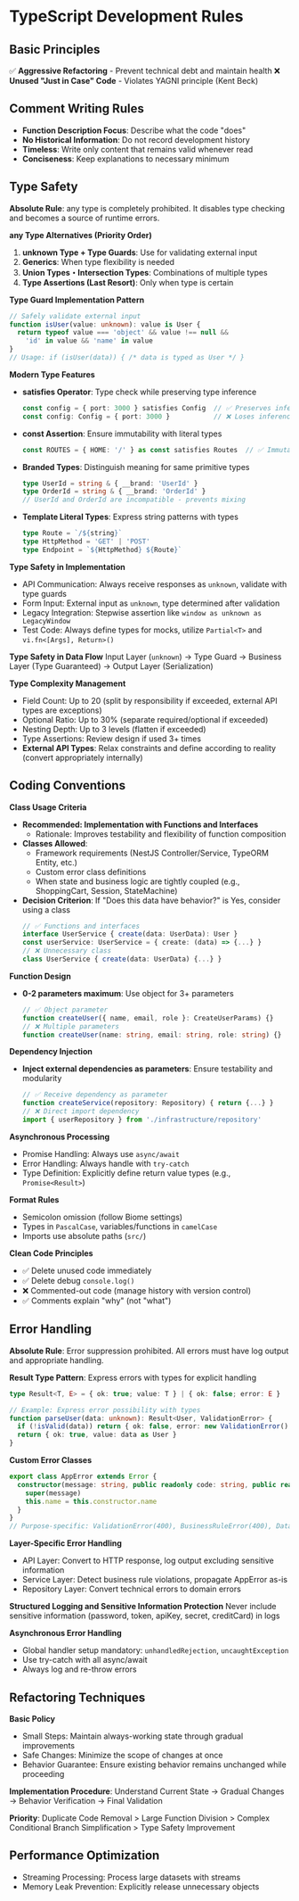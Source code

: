 # TypeScript Development Rules

## Basic Principles

✅ **Aggressive Refactoring** - Prevent technical debt and maintain health
❌ **Unused "Just in Case" Code** - Violates YAGNI principle (Kent Beck)

## Comment Writing Rules
- **Function Description Focus**: Describe what the code "does"
- **No Historical Information**: Do not record development history
- **Timeless**: Write only content that remains valid whenever read
- **Conciseness**: Keep explanations to necessary minimum

## Type Safety

**Absolute Rule**: any type is completely prohibited. It disables type checking and becomes a source of runtime errors.

**any Type Alternatives (Priority Order)**
1. **unknown Type + Type Guards**: Use for validating external input
2. **Generics**: When type flexibility is needed
3. **Union Types・Intersection Types**: Combinations of multiple types
4. **Type Assertions (Last Resort)**: Only when type is certain

**Type Guard Implementation Pattern**
```typescript
// Safely validate external input
function isUser(value: unknown): value is User {
  return typeof value === 'object' && value !== null && 
    'id' in value && 'name' in value
}
// Usage: if (isUser(data)) { /* data is typed as User */ }
```

**Modern Type Features**
- **satisfies Operator**: Type check while preserving type inference
  ```typescript
  const config = { port: 3000 } satisfies Config  // ✅ Preserves inference
  const config: Config = { port: 3000 }           // ❌ Loses inference
  ```
- **const Assertion**: Ensure immutability with literal types
  ```typescript
  const ROUTES = { HOME: '/' } as const satisfies Routes  // ✅ Immutable and type-safe
  ```
- **Branded Types**: Distinguish meaning for same primitive types
  ```typescript
  type UserId = string & { __brand: 'UserId' }
  type OrderId = string & { __brand: 'OrderId' }
  // UserId and OrderId are incompatible - prevents mixing
  ```
- **Template Literal Types**: Express string patterns with types
  ```typescript
  type Route = `/${string}`
  type HttpMethod = 'GET' | 'POST'
  type Endpoint = `${HttpMethod} ${Route}`
  ```

**Type Safety in Implementation**
- API Communication: Always receive responses as `unknown`, validate with type guards
- Form Input: External input as `unknown`, type determined after validation
- Legacy Integration: Stepwise assertion like `window as unknown as LegacyWindow`
- Test Code: Always define types for mocks, utilize `Partial<T>` and `vi.fn<[Args], Return>()`

**Type Safety in Data Flow**
Input Layer (`unknown`) → Type Guard → Business Layer (Type Guaranteed) → Output Layer (Serialization)

**Type Complexity Management**
- Field Count: Up to 20 (split by responsibility if exceeded, external API types are exceptions)
- Optional Ratio: Up to 30% (separate required/optional if exceeded)
- Nesting Depth: Up to 3 levels (flatten if exceeded)
- Type Assertions: Review design if used 3+ times
- **External API Types**: Relax constraints and define according to reality (convert appropriately internally)

## Coding Conventions

**Class Usage Criteria**
- **Recommended: Implementation with Functions and Interfaces**
  - Rationale: Improves testability and flexibility of function composition
- **Classes Allowed**: 
  - Framework requirements (NestJS Controller/Service, TypeORM Entity, etc.)
  - Custom error class definitions
  - When state and business logic are tightly coupled (e.g., ShoppingCart, Session, StateMachine)
- **Decision Criterion**: If "Does this data have behavior?" is Yes, consider using a class
  ```typescript
  // ✅ Functions and interfaces
  interface UserService { create(data: UserData): User }
  const userService: UserService = { create: (data) => {...} }
  // ❌ Unnecessary class
  class UserService { create(data: UserData) {...} }
  ```

**Function Design**
- **0-2 parameters maximum**: Use object for 3+ parameters
  ```typescript
  // ✅ Object parameter
  function createUser({ name, email, role }: CreateUserParams) {}
  // ❌ Multiple parameters
  function createUser(name: string, email: string, role: string) {}
  ```

**Dependency Injection**
- **Inject external dependencies as parameters**: Ensure testability and modularity
  ```typescript
  // ✅ Receive dependency as parameter
  function createService(repository: Repository) { return {...} }
  // ❌ Direct import dependency
  import { userRepository } from './infrastructure/repository'
  ```

**Asynchronous Processing**
- Promise Handling: Always use `async/await`
- Error Handling: Always handle with `try-catch`
- Type Definition: Explicitly define return value types (e.g., `Promise<Result>`)

**Format Rules**
- Semicolon omission (follow Biome settings)
- Types in `PascalCase`, variables/functions in `camelCase`
- Imports use absolute paths (`src/`)

**Clean Code Principles**
- ✅ Delete unused code immediately
- ✅ Delete debug `console.log()`
- ❌ Commented-out code (manage history with version control)
- ✅ Comments explain "why" (not "what")

## Error Handling

**Absolute Rule**: Error suppression prohibited. All errors must have log output and appropriate handling.

**Result Type Pattern**: Express errors with types for explicit handling
```typescript
type Result<T, E> = { ok: true; value: T } | { ok: false; error: E }

// Example: Express error possibility with types
function parseUser(data: unknown): Result<User, ValidationError> {
  if (!isValid(data)) return { ok: false, error: new ValidationError() }
  return { ok: true, value: data as User }
}
```

**Custom Error Classes**
```typescript
export class AppError extends Error {
  constructor(message: string, public readonly code: string, public readonly statusCode = 500) {
    super(message)
    this.name = this.constructor.name
  }
}
// Purpose-specific: ValidationError(400), BusinessRuleError(400), DatabaseError(500), ExternalServiceError(502)
```

**Layer-Specific Error Handling**
- API Layer: Convert to HTTP response, log output excluding sensitive information
- Service Layer: Detect business rule violations, propagate AppError as-is
- Repository Layer: Convert technical errors to domain errors

**Structured Logging and Sensitive Information Protection**
Never include sensitive information (password, token, apiKey, secret, creditCard) in logs

**Asynchronous Error Handling**
- Global handler setup mandatory: `unhandledRejection`, `uncaughtException`
- Use try-catch with all async/await
- Always log and re-throw errors

## Refactoring Techniques

**Basic Policy**
- Small Steps: Maintain always-working state through gradual improvements
- Safe Changes: Minimize the scope of changes at once
- Behavior Guarantee: Ensure existing behavior remains unchanged while proceeding

**Implementation Procedure**: Understand Current State → Gradual Changes → Behavior Verification → Final Validation

**Priority**: Duplicate Code Removal > Large Function Division > Complex Conditional Branch Simplification > Type Safety Improvement

## Performance Optimization

- Streaming Processing: Process large datasets with streams
- Memory Leak Prevention: Explicitly release unnecessary objects